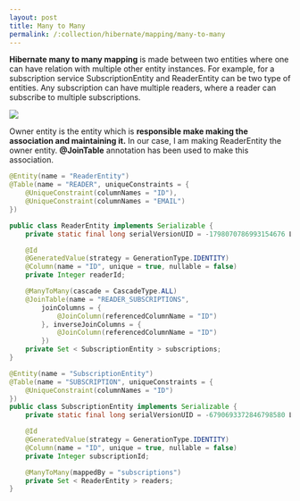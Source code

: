 ```yaml
---
layout: post
title: Many to Many
permalink: /:collection/hibernate/mapping/many-to-many
---
```


**Hibernate many to many mapping** is made between two entities where one can have relation with multiple other entity instances. For example, for a subscription service SubscriptionEntity and ReaderEntity can be two type of entities. Any subscription can have multiple readers, where a reader can subscribe to multiple subscriptions.

![]({{site.cdn}}/hibernate/ManytoMany.png)

Owner entity is the entity which is **responsible make making the association and maintaining it.** In our case, I am making ReaderEntity the owner entity. **@JoinTable** annotation has been used to make this association.

```java
@Entity(name = "ReaderEntity")
@Table(name = "READER", uniqueConstraints = {
    @UniqueConstraint(columnNames = "ID"),
    @UniqueConstraint(columnNames = "EMAIL")
})

public class ReaderEntity implements Serializable {
    private static final long serialVersionUID = -1798070786993154676 L;

    @Id
    @GeneratedValue(strategy = GenerationType.IDENTITY)
    @Column(name = "ID", unique = true, nullable = false)
    private Integer readerId;

    @ManyToMany(cascade = CascadeType.ALL)
    @JoinTable(name = "READER_SUBSCRIPTIONS",
        joinColumns = {
            @JoinColumn(referencedColumnName = "ID")
        }, inverseJoinColumns = {
            @JoinColumn(referencedColumnName = "ID")
        })
    private Set < SubscriptionEntity > subscriptions;
}
```
```java
@Entity(name = "SubscriptionEntity")
@Table(name = "SUBSCRIPTION", uniqueConstraints = {
    @UniqueConstraint(columnNames = "ID")
})
public class SubscriptionEntity implements Serializable {
    private static final long serialVersionUID = -6790693372846798580 L;

    @Id
    @GeneratedValue(strategy = GenerationType.IDENTITY)
    @Column(name = "ID", unique = true, nullable = false)
    private Integer subscriptionId;

    @ManyToMany(mappedBy = "subscriptions")
    private Set < ReaderEntity > readers;
}
```

